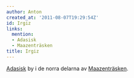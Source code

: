 ```yaml
---
author: Anton
created_at: '2011-08-07T19:29:54Z'
id: Irgiz
links:
  mention:
  - Adasisk
  - Maazenträsken
title: Irgiz
---
```


[Adasisk] by i de norra delarna av [Maazenträsken].

  [Adasisk]: Adasisk
  [Maazenträsken]: Maazenträsken
